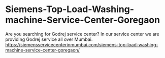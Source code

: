 # Siemens-Top-Load-Washing-machine-Service-Center-Goregaon
Are you searching for Godrej service center?  In our service center we are providing Godrej service all over Mumbai. https://siemensservicecenterinmumbai.com/siemens-top-load-washing-machine-service-center-goregaon/
